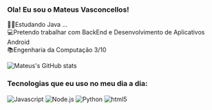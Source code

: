 ### Ola! Eu sou o Mateus Vasconcellos!

🐍🦏Estudando Java ... <br>
💻Pretendo trabalhar com BackEnd e Desenvolvimento de Aplicativos Android<br>
📚Engenharia da Computação 3/10


  
![Mateus's GitHub stats](https://github-readme-stats.vercel.app/api?username=IsDevMaker&show_icons=true&theme=dark)


### Tecnologias que eu uso no meu dia a dia:

<div>
<img align = "center" alt =Javascript src ="https://img.shields.io/badge/JavaScript-F7DF1E?style=for-the-badge&logo=javascript&logoColor=black" >
<img align = "center"alt =Node.js src ="https://img.shields.io/badge/Node.js-43853D?style=for-the-badge&logo=node.js&logoColor=whit" >
<img align="center" alt=Python src ="https://img.shields.io/badge/Python-14354C?style=for-the-badge&logo=python&logoColor=white">
<img  align = "center"alt ="html5" src ="https://img.shields.io/badge/HTML5-E34F26?style=for-the-badge&logo=html5&logoColor=white" 

</div>
